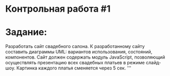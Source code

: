 # Контрольная работа #1 
# Задание:
Разработать сайт свадебного салона. К разработанному сайту составить диаграммы UML: вариантов использования, состояний, компонентов. Сайт должен содержать модуль JavaScript, позволяющий осуществлять презентацию всех свадебных платьев в режиме слайд-шоу. Картинка каждого платья сменяется через 5 сек.
'''
